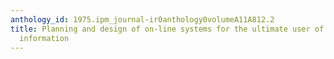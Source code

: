```yaml
---
anthology_id: 1975.ipm_journal-ir0anthology0volumeA11A812.2
title: Planning and design of on-line systems for the ultimate user of biomedical
  information
---
```

